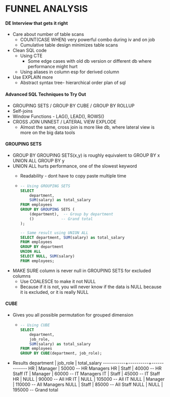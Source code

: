 # FUNNEL ANALYSIS

#### DE Interview that gets it right

- Care about number of table scans
    - COUNT(CASE WHEN) very powerful combo during iv and on job
    - Cumulative table design minimizes table scans
- Clean SQL code
    - Using CTE
        - Some edge cases with old db version or different db where performance might hurt
    - Using aliases in column esp for derived column
- Use EXPLAIN more
    - Abstract syntax tree- hierarchical order plan of sql

#### Advanced SQL Techniques to Try Out

- GROUPING SETS / GROUP BY CUBE / GROUP BY ROLLUP
- Self-joins
- Window Functions - LAG(), LEAD(), ROWS()
- CROSS JOIN UNNEST / LATERAL VIEW EXPLODE
    - Almost the same, cross join is more like db, where lateral view is more on the big data tools

#### GROUPING SETS

- GROUP BY GROUPING SETS(x,y) is roughly equivalent to GROUP BY x UNION ALL GROUP BY y
- UNION ALL hurts performance, one of the slowest keyword
    - Readability - dont have to copy paste multiple time

    -   ```sql
        -- Using GROUPING SETS
        SELECT 
            department,
            SUM(salary) as total_salary
        FROM employees
        GROUP BY GROUPING SETS (
            (department),  -- Group by department
            ()            -- Grand total
        );

        -- Same result using UNION ALL
        SELECT department, SUM(salary) as total_salary
        FROM employees
        GROUP BY department
        UNION ALL
        SELECT NULL, SUM(salary)
        FROM employees;
        ```
- MAKE SURE column is never null in GROUPING SETS for excluded columns
    - Use COALESCE to make it not NULL
    - Because if it is not, you will never know if the data is NULL because it is excluded, or it is really NULL

#### CUBE

- Gives you all possible permutation for grouped dimension

    -   ```sql
        -- Using CUBE
        SELECT 
            department,
            job_role,
            SUM(salary) as total_salary
        FROM employees
        GROUP BY CUBE(department, job_role);
        ```

- Results
    department | job_role | total_salary
    -----------+----------+-------------
    HR         | Manager  | 50000        -- HR Managers
    HR         | Staff    | 40000        -- HR Staff
    IT         | Manager  | 60000        -- IT Managers
    IT         | Staff    | 45000        -- IT Staff
    HR         | NULL     | 90000        -- All HR
    IT         | NULL     | 105000       -- All IT
    NULL       | Manager  | 110000       -- All Managers
    NULL       | Staff    | 85000        -- All Staff
    NULL       | NULL     | 195000       -- Grand total